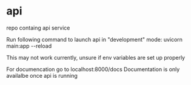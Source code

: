 # api
repo containg api service

Run following command to launch api in "development" mode:  uvicorn main:app --reload

This may not work currently, unsure if env variables are set up properly

For documencation go to localhost:8000/docs
Documentation is only availalbe once api is running
